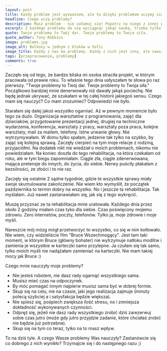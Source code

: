 ```yaml
---
layout: post
title: Każdy problem jest wyzwaniem, ale to dzięki problemom uczymy się najwięcej i doceniamy to co mamy
headline: Czego uczą problemy?
description: Masz problem - nie załamuj się! Popatrz na niego z innej perspektywy i wyciągnij wnioski. Oto jak ja zmierzyłam się z moimi problemami i czego się nauczyłam.
excerpt: Z każdego problemu da się wyciągnąć jakąś naukę, trzeba tylko mieć otwarty umysł.
quote: Twoje problemy to Twój dar. Twoje problemy to Twoja siła.
quote_author: Tony Robbins
image: problems.jpg
image_alt: Balkony w jednym z bloków w Sofii
image_title: Każdy z nas ma problemy. Każdy z nich jest inny, ale zawsze możemy się czegoś nauczyć dzięki problemom.
tags: [przepracowanie, problemy]
comments: true
---
```


Zaczęło się od tego, że bardzo bliska mi osoba straciła projekt, w którym pracowała od prawie roku. To właśnie tego dnia usłyszałam te słowa po raz pierwszy. "Twoje problemy to Twój dar. Twoje problemy to Twoja siła." Początkowo bardziej mnie denerwowały niż dawały jakąś pociechę. Nie będę jednak ukrywać, że szukałam w tej całej historii jakiegoś sensu. Czego mam się nauczyć? Co mam zrozumieć? Odpowiedzi nie było.

<!--break-->

Starałam się dalej jakoś wszystko ogarniać. Aż w pewnym momencie było tego za dużo. Organizacja warsztatów z programowania, zajęć dla dzieciaków, przygotowanie prezentacji jednej, drugiej na techniczne wydarzenia, konferencja, warsztaty z pracy, warsztaty poza praca, kolejne warsztaty, mail za mailem, telefony. Istne urwanie głowy. Nie wytrzymywałam. W domu tylko spałam, jedzenie tak tylko na szybko, by zająć się kolejną sprawą. Zaczęły cierpieć na tym moje relacje z rodziną, przyjaciółmi. Na dodatek nikt nie wiedział o moich problemach, nikomu nie powiedziałam. Na koniec doszła do tego rehabilitacja, na która czekałam od roku, ale w tym biegu zapomniałam. Ciągle zła, ciągle zdenerwowana, mająca pretensje do innych, do życia, do siebie. Nerwy puściły płakałam z bezsilności, ze złości i to nie raz.

Zaczęły się ostatnie 2 sądne tygodnie, gdzie te wszystkie sprawy miały swoje skumulowane zakończenie. Nie wiem kto wymyślił, że początek października to termin dobry na wszystko. No i jeszcze ta rehabilitacja. Tak myślałam. Już nawet zastanawiałam się, jak się z tego wykręcić.

Muszę przyznać ze ta rehabilitacja mnie uratowała. Każdego dnia przez około 2 godziny miałam czas tyko dla siebie. Czas poświęcony mojemu zdrowiu. Zero internetów, poczty, telefonów. Tylko ja, moje zdrowie i moje myśli.

Nareszcie mój mózg mógł przetworzyć to wszystko, co się w nim kotłowało. Nie wiem, czy widzieliście film "Bruce Wszechmogący". Jest tam taki moment, w którym Bruce (główny bohater) nie wytrzymuje natłoku modlitw i zamienia je wszystkie w karteczki samo przylepne. Ja czułam się tak samo, tylko moich myśli nie nadążałam zamieniać na karteczki. Nie mam takiej mocy jak Bruce :)

Czego mnie nauczyły moje problemy?

- Nie jesteś robotem, nie dasz rady ogarnąć wszystkiego sama.
- Musisz mieć czas na odpoczynek.
- By móc pomagać innym najpierw musisz sama być w dobrej formie.
- Skup się na celu, nie na czasie, jaki jego realizacja zajmuje (minuty polecą szybciej a i satysfakcja będzie większa).
- Nie spiesz się, pośpiech zwiększa ilość stresu, no i zmniejsza dokładność wykonywanych czynności.
- Odpręż się, jeżeli nie dasz rady wszystkiego zrobić dziś zarezerwuj sobie czas jutro (może gdy jutro przyjdzie zadanie, które chciałaś zrobić nie będzie już potrzebne).
- Skup się na tym co teraz, tylko na to masz wpływ.

To na dziś tyle. A czego Wasze problemy Was nauczyły? Zastanówcie się co dobrego z nich wynikło? Trzymajcie się i do następnego razu ;)
